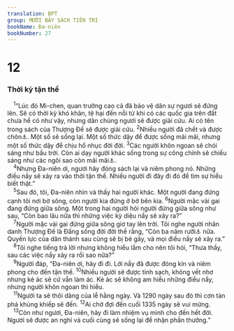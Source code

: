 ```yaml
---
translation: BPT
group: MƯỜI BẢY SÁCH TIÊN TRI
bookName: Đa-niên 
bookNumber: 27
---
```


<div class="title"><h1>12</h1><h3>Thời kỳ tận thế</h3></div>
<span class="verse da_12_1"> <sup>1</sup>“Lúc đó Mi-chen, quan trưởng cao cả đã bảo vệ dân sự ngươi sẽ đứng lên. Sẽ có thời kỳ khó khăn, tệ hại đến nỗi từ khi có các quốc gia trên đất chưa hề có như vậy, nhưng dân chúng ngươi sẽ được giải cứu. Ai có tên trong sách của Thượng Đế sẽ được giải cứu.</span>
<span class="verse da_12_2"><sup>2</sup>Nhiều người đã chết và được chôn<a data-toggle="tooltip" data-placement="bottom" title="Nguyên văn, “ngủ trong bụi đất.”">⚓</a>. Một số sẽ sống lại. Một số thức dậy để được sống mãi mãi, nhưng một số thức dậy để chịu hổ nhục đời đời.</span>
<span class="verse da_12_3"><sup>3</sup>Các người khôn ngoan sẽ chói sáng như bầu trời. Còn ai dạy người khác sống trong sự công chính sẽ chiếu sáng như các ngôi sao còn mãi mãi<a data-toggle="tooltip" data-placement="bottom" title="Hay “Những giáo sư khôn ngoan và thành công sẽ chói sáng như mặt trời trên bầu trời. Những người giúp người khác ăn năn tội sẽ chiếu sáng mãi mãi như các ngôi sao.” Trong tiếng Hê-bơ-rơ thì câu nầy tương tự như các câu trong Ê-sai 52:13 và Ê-sai 53:11.">⚓</a>.<br/></span>
<span class="verse da_12_4"> <sup>4</sup>Nhưng Đa-niên ơi, ngươi hãy đóng sách lại và niêm phong nó. Những điều nầy sẽ xảy ra vào thời tận thế. Nhiều người đi đây đi đó để tìm sự hiểu biết thật.”<br/></span>
<span class="verse da_12_5"> <sup>5</sup>Sau đó, tôi, Đa-niên nhìn và thấy hai người khác. Một người đang đứng cạnh tôi nơi bờ sông, còn người kia đứng ở bờ bên kia.</span>
<span class="verse da_12_6"><sup>6</sup>Người mặc vải gai đang đứng giữa sông. Một trong hai người hỏi người đứng giữa sông như sau, “Còn bao lâu nữa thì những việc kỳ diệu nầy sẽ xảy ra?”<br/></span>
<span class="verse da_12_7"> <sup>7</sup>Người mặc vải gai đứng giữa sông giơ tay lên trời. Tôi nghe người nhân danh Thượng Đế là Đấng sống đời đời thề rằng, “Còn ba năm rưỡi<a data-toggle="tooltip" data-placement="bottom" title="Nguyên văn, “một thời kỳ, hai thời kỳ, và nửa thời kỳ.”">⚓</a> nữa. Quyền lực của dân thánh sau cùng sẽ bị bẻ gãy, và mọi điều nầy sẽ xảy ra.”<br/></span>
<span class="verse da_12_8"> <sup>8</sup>Tôi nghe tiếng trả lời nhưng không hiểu lắm cho nên tôi hỏi, “Thưa thầy, sau các việc nầy xảy ra rồi sao nữa?”<br/></span>
<span class="verse da_12_9"> <sup>9</sup>Người đáp, “Đa-niên ơi, hãy đi đi. Lời nầy đã được đóng kín và niêm phong cho đến tận thế.</span>
<span class="verse da_12_10"><sup>10</sup>Nhiều người sẽ được tinh sạch, không vết nhơ nhưng kẻ ác sẽ cứ vẫn làm ác. Kẻ ác sẽ không am hiểu những điều nầy, nhưng người khôn ngoan thì hiểu.<br/></span>
<span class="verse da_12_11"> <sup>11</sup>Người ta sẽ thôi dâng của lễ hằng ngày. Và 1290 ngày sau đó thì cơn tàn phá khủng khiếp sẽ đến.</span>
<span class="verse da_12_12"><sup>12</sup>Ai chờ đợi đến cuối 1335 ngày sẽ vui mừng.<br/></span>
<span class="verse da_12_13"> <sup>13</sup>Còn như ngươi, Đa-niên, hãy đi làm nhiệm vụ mình cho đến hết đời. Ngươi sẽ được an nghỉ và cuối cùng sẽ sống lại để nhận phần thưởng.”<br/></span>
